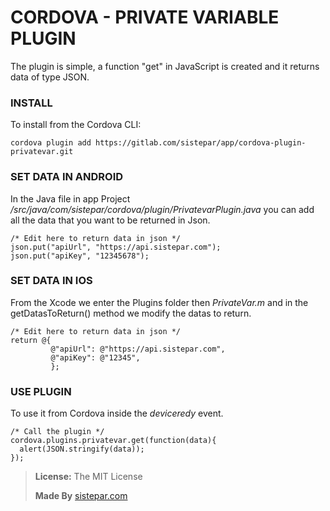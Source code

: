 # CORDOVA - PRIVATE VARIABLE PLUGIN

The plugin is simple, a function "get" in JavaScript is created and it returns data of type JSON.



### INSTALL
To install from the Cordova CLI:

	cordova plugin add https://gitlab.com/sistepar/app/cordova-plugin-privatevar.git


### SET DATA IN ANDROID
In the Java file in app Project _/src/java/com/sistepar/cordova/plugin/PrivatevarPlugin.java_ you can add all the data that you want to be returned in Json.
	
	/* Edit here to return data in json */
	json.put("apiUrl", "https://api.sistepar.com");
	json.put("apiKey", "12345678");

### SET DATA IN IOS
From the Xcode we enter the Plugins folder then _PrivateVar.m_ and in the getDatasToReturn() method we modify the datas to return.

	/* Edit here to return data in json */
	return @{
             @"apiUrl": @"https://api.sistepar.com",
             @"apiKey": @"12345",
             };

### USE PLUGIN
To use it from Cordova inside the _deviceredy_ event.

	/* Call the plugin */
	cordova.plugins.privatevar.get(function(data){
	  alert(JSON.stringify(data));
	});



>**License:** The MIT License
>
>**Made By** [sistepar.com](https://sistepar.com)
